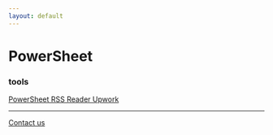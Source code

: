 ```yaml
---
layout: default
---
```


# PowerSheet

### tools

[PowerSheet RSS Reader Upwork](powersheet.co/rss-reader-upwork/)

---

[Contact us](https://docs.google.com/forms/d/e/1FAIpQLSfXaCPD_zB4Cvvqs8wF2EISJhNE4-jk0bzz6PJkqeumzbh1gQ/viewform?usp=sf_link)
